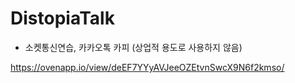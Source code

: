 # DistopiaTalk
* 소켓통신연습, 카카오톡 카피 (상업적 용도로 사용하지 않음)

https://ovenapp.io/view/deEF7YYyAVJeeOZEtvnSwcX9N6f2kmso/
